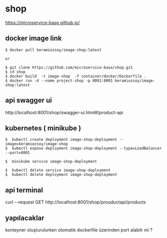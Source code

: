 # shop

https://microservice-base.github.io/


## docker image link
```
$ docker pull keramiozsoy/image-shop:latest

or 

$ git clone https://github.com/microservice-base/shop.git
$ cd shop 
$ docker build  -t image-shop  -f container/docker/Dockerfile .
$ docker run -d --name project-shop -p 8001:8001 keramiozsoy/image-shop:latest

```

## api swagger ui

http://localhost:8001/shop/swagger-ui.html#/product-api

## kubernetes ( minikube )
```
$  kubectl create deployment image-shop-deployment --image=keramiozsoy/image-shop
$  kubectl expose deployment image-shop-deployment --type=LoadBalancer --port=8001

$  minikube service image-shop-deployment

$  kubectl delete service image-shop-deployment
$  kubectl delete deployment image-shop-deployment

```

## api terminal

curl --request GET http://localhost:8001/shop/prouductapi/products


## yapılacaklar
konteyner oluşturulurken otomatik dockerfile üzerinden port alabilr mi ?
